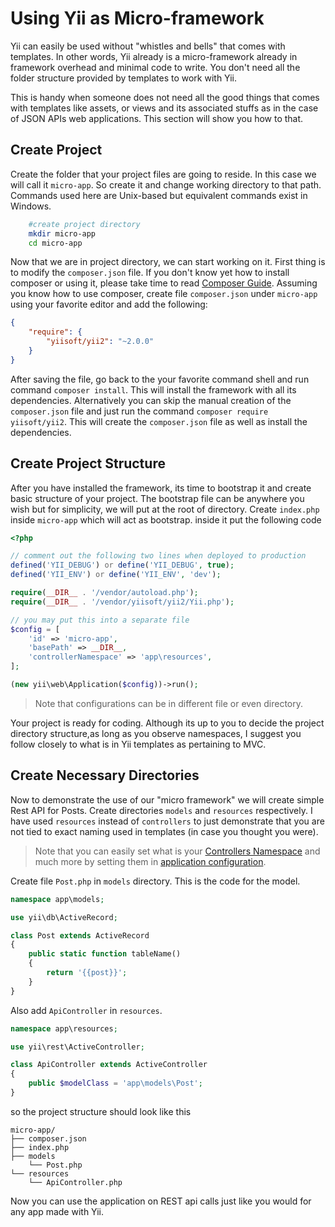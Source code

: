 Using Yii as Micro-framework
=======================================
Yii can easily be used without "whistles and bells" that comes with templates. In other words, Yii already is a micro-framework already in framework overhead and minimal code to write. You don't need all the folder structure provided by templates to work with Yii.

This is handy when someone does not need all the good things that comes with templates like assets, or views and its associated stuffs as in the case of JSON APIs web applications. This section will show you how to that.


Create Project
----------------------------------------
Create the folder that your project files are going to reside. In this case we will call it `micro-app`. So create it and change working directory to that path. Commands used here are Unix-based but equivalent commands exist in Windows.
```bash
    #create project directory
    mkdir micro-app
    cd micro-app
```

Now that we are in project directory, we can start working on it. First thing is to modify the `composer.json` file. If you don't know yet how to install composer or using it, please take time to read [Composer Guide](https://getcomposer.org/doc/00-intro.md). Assuming you know how to use composer, create file `composer.json` under `micro-app` using your favorite editor and add the following:

```json
{
    "require": {
        "yiisoft/yii2": "~2.0.0"
    }
}
```
After saving the file, go back to the your favorite command shell and run command `composer install`. This will install the framework with all its dependencies. Alternatively you can skip the manual creation of the `composer.json` file and just run the command `composer require yiisoft/yii2`. This will create the `composer.json` file as well as install the dependencies.

Create Project Structure
----------------------------------------
After you have installed the framework, its time to bootstrap it and create basic structure of your project. The bootstrap file can be anywhere you wish but for simplicity, we will put at the root of directory. Create `index.php` inside `micro-app` which will act as bootstrap. inside it put the following code
```php 
<?php

// comment out the following two lines when deployed to production
defined('YII_DEBUG') or define('YII_DEBUG', true);
defined('YII_ENV') or define('YII_ENV', 'dev');

require(__DIR__ . '/vendor/autoload.php');
require(__DIR__ . '/vendor/yiisoft/yii2/Yii.php');

// you may put this into a separate file
$config = [
    'id' => 'micro-app',
    'basePath' => __DIR__,
    'controllerNamespace' => 'app\resources', 
];

(new yii\web\Application($config))->run();
```

>Note that configurations can be in different file or even directory. 

Your project is ready for coding. Although its up to you to decide the project directory structure,as long as you observe namespaces, I suggest you follow closely to what is in Yii templates as pertaining to MVC.

Create Necessary Directories
------------
Now to demonstrate the use of our "micro framework" we will create simple Rest API for Posts. Create directories `models` and `resources` respectively. I have used `resources` instead of `controllers` to just demonstrate that you are not tied to exact naming used in templates (in case you thought you were). 

>Note that you can easily set what is your [Controllers Namespace](http://www.yiiframework.com/doc-2.0/yii-base-application.html#$controllerNamespace-detail) and much more by setting them in [application configuration](http://www.yiiframework.com/doc-2.0/yii-web-application.html).

Create file `Post.php` in `models` directory. This is the code for the model.
```php
namespace app\models;

use yii\db\ActiveRecord;

class Post extends ActiveRecord
{ 
    public static function tableName()
    {
        return '{{post}}';
    }
}
```
Also add `ApiController` in `resources`.

```php
namespace app\resources;

use yii\rest\ActiveController;

class ApiController extends ActiveController
{
    public $modelClass = 'app\models\Post';
}
```

so the project structure should look like this
```
micro-app/
├── composer.json
├── index.php
├── models
    └── Post.php
└── resources
    └── ApiController.php
```

Now you can use the application on REST api calls just like you would for any app made with Yii.
